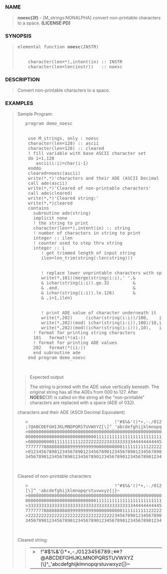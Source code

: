 <?
<body>
  <a name="top"></a>
  <div id="Container">
    <div id="Content">
      <div class="c108">
      </div><a name="0"></a>
      <h3><a name="0">NAME</a></h3>
      <blockquote>
        <b>noesc(3f)</b> - [M_strings:NONALPHA] convert non-printable characters to a space. <b>(LICENSE:PD)</b>
      </blockquote><a name="contents"></a>
      <h3><a name="6">SYNOPSIS</a></h3>
      <blockquote>
        <pre>
elemental function <b>noesc</b>(<i>INSTR</i>)
<br />
    character(len=*),intent(in) :: INSTR
    character(len=len(instr))   :: noesc
</pre>
      </blockquote><a name="2"></a>
      <h3><a name="2">DESCRIPTION</a></h3>
      <blockquote>
        Convert non-printable characters to a space.
      </blockquote><a name="3"></a>
      <h3><a name="3">EXAMPLES</a></h3>
      <blockquote>
        Sample Program:
        <pre>
   program demo_noesc
<br />
    use M_strings, only : noesc
    character(len=128) :: ascii
    character(len=128) :: cleared
    ! fill variable with base ASCII character set
    do i=1,128
       ascii(i:i)=char(i-1)
    enddo
    cleared=noesc(ascii)
    write(*,*)'characters and their ADE (ASCII Decimal Equivalent)'
    call ade(ascii)
    write(*,*)'Cleared of non-printable characters'
    call ade(cleared)
    write(*,*)'Cleared string:'
    write(*,*)cleared
    contains
      subroutine ade(string)
      implicit none
      ! the string to print
      character(len=*),intent(in) :: string
      ! number of characters in string to print
      integer :: ilen
      ! counter used to step thru string
      integer :: i
         ! get trimmed length of input string
         ilen=len_trim(string(:len(string)))
<br />
         ! replace lower unprintable characters with spaces
         write(*,101)(merge(string(i:i),' ',&amp;
         &amp; ichar(string(i:i)).ge.32         &amp;
         &amp; .and.                            &amp;
         &amp; ichar(string(i:i)).le.126)       &amp;
         &amp; ,i=1,ilen)
<br />
         ! print ADE value of character underneath it
         write(*,202)     (ichar(string(i:i))/100,    i=1,ilen)
         write(*,202)(mod( ichar(string(i:i)),100)/10,i=1,ilen)
         write(*,202)(mod((ichar(string(i:i))),10),   i=1,ilen)
      ! format for printing string characters
      101   format(*(a1:))
      ! format for printing ADE values
      202   format(*(i1:))
      end subroutine ade
    end program demo_noesc
<br />
</pre>
        <blockquote>
          Expected output
          <p>The string is printed with the ADE value vertically beneath. The original string has all the ADEs from 000 to 127. After <b>NOESC</b>(3f) is
          called on the string all the "non-printable" characters are replaced with a space (ADE of 032).</p>
        </blockquote>
        <p>characters and their ADE (ASCII Decimal Equivalent)</p>
        <pre>
   &gt;                                 !"#$%&amp;'()*+,-./0123456789:;&lt;=&gt
   ;?@ABCDEFGHIJKLMNOPQRSTUVWXYZ[\]^_'abcdefghijklmnopqrstuvwxyz{|}~
   &gt;0000000000000000000000000000000000000000000000000000000000000000000000000
   0000000000000000000000000001111111111111111111111111111
   &gt;0000000000111111111122222222223333333333444444444455555555556666666666777
   7777777888888888899999999990000000000111111111122222222
   &gt;0123456789012345678901234567890123456789012345678901234567890123456789012
   3456789012345678901234567890123456789012345678901234567
<br />
</pre>Cleared of non-printable characters
        <pre>
   &gt;                                 !"#$%&amp;'()*+,-./0123456789:;&lt;=&gt;?@ABCDEFGHIJKLMNOPQRSTUVWXYZ
   [\]^_'abcdefghijklmnopqrstuvwxyz{|}~
   &gt;0000000000000000000000000000000000000000000000000000000000000000000000000
   000000000000000000000000000111111111111111111111111111
   &gt;3333333333333333333333333333333333333333444444444455555555556666666666777
   777777788888888889999999999000000000011111111112222222
   &gt;2222222222222222222222222222222223456789012345678901234567890123456789012
   345678901234567890123456789012345678901234567890123456
<br />
</pre>Cleared string:
        <blockquote>
          <table cellpadding="3">
            <tr valign="top">
              <td class="c109" width="6%" nowrap="nowrap">&gt;</td>
              <td valign="bottom">!"#$%&amp;'()*+,-./0123456789:;&lt;=&gt;?@ABCDEFGHIJKLMNOPQRSTUVWXYZ
	      [\]^_'abcdefghijklmnopqrstuvwxyz{|}~</td>
            </tr>
          </table>
        </blockquote>
      </blockquote><a name="4"></a>
    </div>
  </div>
</body>
